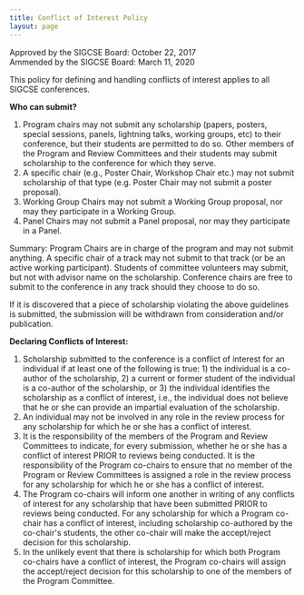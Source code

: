 ```yaml
---
title: Conflict of Interest Policy
layout: page
---
```


Approved by the SIGCSE Board: October 22, 2017   
Ammended by the SIGCSE Board: March 11, 2020

This policy for defining and handling conflicts of interest applies to
all SIGCSE conferences.

**Who can submit?**

1. Program chairs may not submit any scholarship (papers, posters, special sessions, panels, lightning talks, working groups, etc) to their conference, but their students are permitted to do so. Other members of the Program and Review Committees and their students may submit scholarship to the conference for which they serve.
2.  A specific chair (e.g., Poster Chair, Workshop Chair etc.) may not submit scholarship of that type (e.g. Poster Chair may not submit a poster proposal).
3.  Working Group Chairs may not submit a Working Group proposal, nor may they participate in a Working Group.
4.  Panel Chairs may not submit a Panel proposal, nor may they participate in a Panel.

Summary: Program Chairs are in charge of the program and may not submit anything. A specific chair of a track may not submit to that track (or be an active working participant). Students of committee volunteers may submit, but not with advisor name on the scholarship. Conference chairs are free to submit to the conference in any track should they choose to do so.

If it is discovered that a piece of scholarship violating the above
guidelines is submitted, the submission will be withdrawn from
consideration and/or publication.

**Declaring Conflicts of Interest:**

1.  Scholarship submitted to the conference is a conflict of interest
    for an individual if at least one of the following is true: 1) the
    individual is a co-author of the scholarship, 2) a current or former
    student of the individual is a co-author of the scholarship, or 3)
    the individual identifies the scholarship as a conflict of interest,
    i.e., the individual does not believe that he or she can provide an
    impartial evaluation of the scholarship.
2.  An individual may not be involved in any role in the review process
    for any scholarship for which he or she has a conflict of interest.
3.  It is the responsibility of the members of the Program and Review
    Committees to indicate, for every submission, whether he or she has
    a conflict of interest PRIOR to reviews being conducted. It is the
    responsibility of the Program co-chairs to ensure that no member of
    the Program or Review Committees is assigned a role in the review
    process for any scholarship for which he or she has a conflict of
    interest.
4.  The Program co-chairs will inform one another in writing of any
    conflicts of interest for any scholarship that have been submitted
    PRIOR to reviews being conducted. For any scholarship for which a
    Program co-chair has a conflict of interest, including scholarship
    co-authored by the co-chair's students, the other co-chair will make
    the accept/reject decision for this scholarship.
5.  In the unlikely event that there is scholarship for which both
    Program co-chairs have a conflict of interest, the Program co-chairs
    will assign the accept/reject decision for this scholarship to one
    of the members of the Program Committee.
